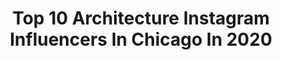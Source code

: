 ---
title: Top 10 Architecture Instagram Influencers In Chicago In 2020
description: >-
  Find top architecture Instagram influencers in Chicago in 2020. Most popular hashtags: #architecture #happyeaster #chicagogram #artofchi.
platform: Instagram
profiles:
  - username: "karamanndesign"
    fullname: >-
      Kara Mann
    location: "United States"
    followers: 28225
    engagement: 226
    commentsToLikes: 0.024890
    id: ck5hog0bgphu90i11sjbpwd5n
    verified: true
    hashtags: "#karamannbts, #oopsididitagain, #process, #earthday"
  - username: "wgnnews"
    fullname: >-
      WGN News
    location: "United States"
    followers: 147977
    engagement: 78
    commentsToLikes: 0.019546
    id: ck6tnl143a26m0j71bqpwgrv6
    verified: true
    hashtags: "#chicagohome, #teachers, #followingchicago, #mothersday2020"
  - username: "jerrytlai"
    fullname: >-
      Jerry Lai
    location: "United States"
    followers: 6705
    engagement: 190
    commentsToLikes: 0.023020
    id: ck0u22voyyr5q0i19phwy1kna
    verified: false
    hashtags: "#butler, #chicagowhitesox, #traveltheworld, #uspresswire"
  - username: "cillehoegh"
    fullname: >-
      Cecilie Høgh
    location: "United States"
    followers: 3918
    engagement: 558
    commentsToLikes: 0.115884
    id: ck14ib6cwejgu0i196fa2wqfv
    verified: false
    hashtags: "#fuji, #christmastime, #goldenhour, #christmas"
  - username: "chiarchitecture"
    fullname: >-
      Chicago Architecture Center
    location: "United States"
    followers: 93582
    engagement: 254
    commentsToLikes: 0.010110
    id: ck0tu43au5jl40i19poifpg6y
    verified: false
    hashtags: ""
  - username: "gianlorenzo_photography"
    fullname: >-
      Gian Lorenzo Ferretti
    location: "United States"
    followers: 5823
    engagement: 554
    commentsToLikes: 0.035499
    id: ck5cclah5hkg50i112e6plu22
    verified: false
    hashtags: "#timelapsechasers, #igfirenze, #igersitalia, #moonphases"
  - username: "summerthorntondesign"
    fullname: >-
      Summer Thornton
    location: "United States"
    followers: 75432
    engagement: 145
    commentsToLikes: 0.031696
    id: ck0w0d321dkug0i19q37gbsst
    verified: false
    hashtags: "#flowers, #dreams, #barcabinet, #livingroomgoals"
  - username: "nick_ulivieri"
    fullname: >-
      Nick Ulivieri
    location: "United States"
    followers: 30806
    engagement: 348
    commentsToLikes: 0.025898
    id: ck0u22vdmyr380i1904xtwmk0
    verified: false
    hashtags: "#chicagohenge, #mychicagothursday, #staysunny, #nationalfindarainbowday"
  - username: "thakralphotography"
    fullname: >-
      Amit Thakral | Chicago Area
    location: "United States"
    followers: 6803
    engagement: 807
    commentsToLikes: 0.035219
    id: ck0vvptumq7uy0i19ka89l28l
    verified: false
    hashtags: "#hindus, #island, #videoblogger, #upperpeninsula"
  - username: "chris.s.h"
    fullname: >-
      Christopher Hardy
    location: "United States"
    followers: 4497
    engagement: 919
    commentsToLikes: 0.049243
    id: ck6tprm6cm60u0j71a6dplxho
    verified: false
    hashtags: "#chicago, #nofilter, #happyeaster, #architecture"
---